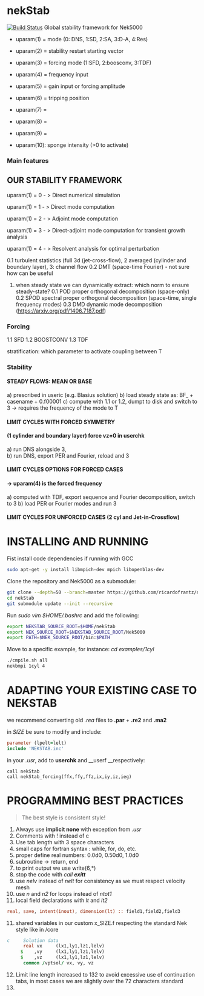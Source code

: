 # nekStab
[![Build Status](https://travis-ci.com/ricardofrantz/nekStab.svg?token=DpocmcBgXShNTZ9nAQ5y&branch=master)](https://travis-ci.com/ricardofrantz/nekStab) Global stability framework for Nek5000

- uparam(1) = mode (0: DNS, 1:SD, 2:SA, 3:D-A, 4:Res)

- uparam(2) = stability restart starting vector 

- uparam(3) = forcing mode (1:SFD, 2:boosconv, 3:TDF)

- uparam(4) = frequency input

- uparam(5) = gain input or forcing amplitude 

- uparam(6) = tripping position 

- uparam(7) = 

- uparam(8) = 

- uparam(9) = 

- uparam(10): sponge intensity (>0 to activate)

  

### Main features 



## OUR STABILITY FRAMEWORK



uparam(1) = 0 - > Direct numerical simulation

uparam(1) = 1 - > Direct mode computation

uparam(1) = 2 - > Adjoint mode computation

uparam(1) = 3 - > Direct-adjoint mode computation for transient growth analysis

uparam(1) = 4 - > Resolvent analysis for optimal perturbation





0.1 turbulent statistics (full 3d (jet-cross-flow), 2 averaged (cylinder and boundary layer), 3: channel flow
0.2 DMT (space-time Fourier) - not sure how can be useful

1. when steady state we can dynamically extract: which norm to ensure steady-state?
   0.1 POD proper orthogonal decomposition (space-only)
   0.2 SPOD spectral proper orthogonal decomposition (space-time, single frequency modes)
   0.3 DMD dynamic mode decomposition  (https://arxiv.org/pdf/1406.7187.pdf)

   

### Forcing 

1.1 SFD 
1.2 BOOSTCONV
1.3 TDF

stratification: which parameter to activate coupling between T



### Stability


#### STEADY FLOWS: MEAN OR BASE

a) prescribed in useric (e.g. Blasius solution)
b) load steady state as:  BF_ + casename + 0.f00001
c) compute with 1.1 or 1.2, dumpt to disk and switch to 3 -> requires the frequency of the mode to T

 ####  LIMIT CYCLES WITH FORCED SYMMETRY

 ####   (1 cylinder and boundary layer) force vz=0 in userchk

a) run DNS alongside 3,  
b) run DNS, export PER and Fourier, reload and 3

####  LIMIT CYCLES OPTIONS FOR FORCED CASES

####   -> uparam(4) is the forced frequency

a) computed with TDF, export sequence and Fourier decomposition, switch to 3
b) load PER or Fourier modes and run 3

####  LIMIT CYCLES FOR UNFORCED CASES (2 cyl and Jet-in-Crossflow)



# INSTALLING AND RUNNING

Fist install code dependencies if running with GCC

```bash
sudo apt-get -y install libmpich-dev mpich libopenblas-dev
```

Clone the repository and Nek5000 as a submodule:

```bash
git clone --depth=50 --branch=master https://github.com/ricardofrantz/nekStab.git
cd nekStab
git submodule update --init --recursive
```

Run _*sudo vim $HOME/.bashrc*_ and add the following:

```bash
export NEKSTAB_SOURCE_ROOT=$HOME/nekStab
export NEK_SOURCE_ROOT=$NEKSTAB_SOURCE_ROOT/Nek5000
export PATH=$NEK_SOURCE_ROOT/bin:$PATH
```

Move to a specific example, for instance: _*cd examples/1cyl*_

```bash
./cmpile.sh all
nekbmpi 1cyl 4
```



# ADAPTING YOUR EXISTING CASE TO NEKSTAB

we recommend converting old _.rea_ files to __.par__ + __.re2__ and __.ma2__

in *SIZE* be sure to modify and include:

```fortran
parameter (lpelt=lelt)
include 'NEKSTAB.inc'
```

in your *.usr*, add to __userchk__ and __userf __respectively:

```
call nekStab
call nekStab_forcing(ffx,ffy,ffz,ix,iy,iz,ieg)
```



# PROGRAMMING BEST PRACTICES

> The best style is consistent style!

1. Always use **implicit none** with exception from _.usr_
2. Comments with ! instead of c
3. Use tab length with 3 space characters
4. small caps for fortran syntax : while, for, do, etc. 
5. proper define real numbers: 0.0d0, 0.50d0, 1.0d0
6. subroutine -> return, end 
7. to print output we use write(6,*)
8. stop the code with _call **exitt**_
9. use *nelv* instead of _*nelt*_ for consistency as we must respect velocity mesh
10. use *n* and *n2* for loops instead of *ntot1* 
11. local field declarations with *lt* and *lt2*

```fortran
real, save, intent(inout), dimension(lt) :: field1,field2,field3
```

11. shared variables in our custom x_SIZE.f  respecting the standard Nek style like in /core

```fortran
c     Solution data
      real vx     (lx1,ly1,lz1,lelv)
     $    ,vy     (lx1,ly1,lz1,lelv)
     $    ,vz     (lx1,ly1,lz1,lelv)
      common /vptsol/ vx, vy, vz
```

12. Limit line length increased to 132 to avoid excessive use of continuation tabs, in most cases we are slightly over the 72 characters standard
13. 